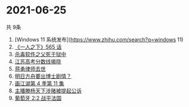 # 2021-06-25
  共 9条

  <!-- BEGIN -->
  <!-- 最后更新时间:Fri Jun 25 2021 07:08:18 GMT+0000 (Coordinated Universal Time) -->
  1. [Windows 11 系统发布](https://www.zhihu.com/search?q=windows 11)
1. [《一人之下》565 话](https://www.zhihu.com/search?q=一人之下)
1. [杀毒软件之父死于狱中](https://www.zhihu.com/search?q=杀毒软件之父)
1. [江苏高考分数线揭晓](https://www.zhihu.com/search?q=江西高考)
1. [蒋勇律师去世](https://www.zhihu.com/search?q=蒋勇)
1. [明日方舟要出博士剧情？](https://www.zhihu.com/search?q=明日方舟)
1. [画江湖第 4 季第 11 集](https://www.zhihu.com/search?q=画江湖之不良人)
1. [主播滕杨天下涉赌被提起公诉](https://www.zhihu.com/search?q=滕杨天下)
1. [葡萄牙 2:2 战平法国](https://www.zhihu.com/search?q=葡萄牙队)
  <!-- END -->
  